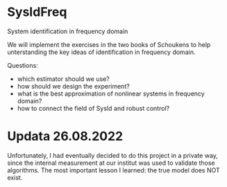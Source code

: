 # SysIdFreq
System identification in frequency domain

We will implement the exercises in the two books of Schoukens to help unterstanding the key ideas of identification in frequency domain.

Questions: 
- which estimator should we use?
- how should we design the experiment?
- what is the best approximation of nonlinear systems in frequency domain?
- how to connect the field of SysId and robust control?


# Updata 26.08.2022
Unfortunately, I had eventually decided to do this project in a private way, since the internal measurement at our institut was used to validate those algorithms. The most important lesson I learned: the true model does NOT exist. 
